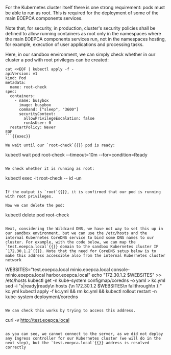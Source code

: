 For the Kubernetes cluster itself there is one strong requirement: pods must be able to run as root. This is required for the deployment of some of the main EOEPCA components services.

Note that, for security, in production, cluster's security policies shall be defined to allow running containers as root only in the namespaces where the main EOEPCA components services run, not in the namespaces hosting, for example, execution of user applications and processing tasks.

Here, in our sandbox environment, we can simply check whether in our cluster a pod with root privileges can be created:
```
cat <<EOF | kubectl apply -f - 
apiVersion: v1
kind: Pod
metadata:
  name: root-check
spec:
  containers:
    - name: busybox
      image: busybox
      command: ["sleep", "3600"]
      securityContext:
        allowPrivilegeEscalation: false
        runAsUser: 0
  restartPolicy: Never
EOF
```{{exec}}

We wait until our `root-check`{{}} pod is ready:
```
kubectl wait pod root-check --timeout=10m --for=condition=Ready
```{{exec}}

We check whether it is running as root:
```
kubectl exec -it root-check -- id -un
```{{exec}}

If the output is `root`{{}}, it is confirmed that our pod is running with root privileges.

Now we can delete the pod:
```
kubectl delete pod root-check
```{{exec}}

Next, considering the Wildcard DNS, we have not way to set this up in our sandbox environment, but we can use the /etc/hosts and the internal Kubernetes CoreDNS service to bind some DNS names to our cluster. For example, with the code below, we can map the `test.eoepca.local`{{}} domain to the sandbox Kubernetes cluster IP `172.30.1.2`{{}}. Note that the need for CoreDNS setup below is to make this address accessible also from the internal Kubernetes cluster network

```
WEBSITES="test.eoepca.local minio.eoepca.local console-minio.eoepca.local harbor.eoepca.local"
echo "172.30.1.2 $WEBSITES" >> /etc/hosts
kubectl get -n kube-system configmap/coredns -o yaml > kc.yml
sed -i "s|ready|ready\n        hosts {\n          172.30.1.2 $WEBSITES\n          fallthrough\n        }|" kc.yml
kubectl apply -f kc.yml && rm kc.yml && kubectl rollout restart -n kube-system deployment/coredns
```{{exec}}

We can check this works by trying to access this address.

```
curl -v http://test.eoepca.local
```{{exec}}

as you can see, we cannot connect to the server, as we did not deploy any Ingress controller for our Kubernetes cluster (we will do in the next step), but the `test.eoepca.local`{{}} address is resolved correctly
